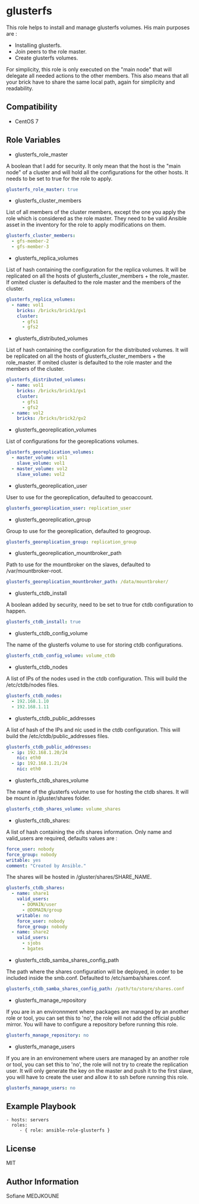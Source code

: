 glusterfs
=========

This role helps to install and manage glusterfs volumes.
His main purposes are :

  - Installing glusterfs.
  - Join peers to the role master.
  - Create glusterfs volumes.

For simplicity, this role is only executed on the "main node" that will delegate all needed actions to the other members.
This also means that all your brick have to share the same local path, again for simplicity and readability.

Compatibility
-------------

  - CentOS 7

Role Variables
--------------

- glusterfs_role_master

A boolean that I add for security. It only mean that the host is the "main node" of a cluster and will hold all the configurations for the other hosts.
It needs to be set to true for the role to apply.

```YAML
glusterfs_role_master: true
```

- glusterfs_cluster_members

List of all members of the cluster members, except the one you apply the role which is considered as the role master.
They need to be valid Ansible asset in the inventory for the role to apply modifications on them.

```YAML    
glusterfs_cluster_members:
  - gfs-member-2
  - gfs-member-3
```

- glusterfs_replica_volumes

List of hash containing the configuration for the replica volumes. It will be replicated on all the hosts of glusterfs_cluster_members + the role_master.
If omited cluster is defaulted to the role master and the members of the cluster.

```YAML
glusterfs_replica_volumes:
  - name: vol1
    bricks: /bricks/brick1/gv1
    cluster:
      - gfs1
      - gfs2
```

- glusterfs_distributed_volumes

List of hash containing the configuration for the distributed volumes. It will be replicated on all the hosts of glusterfs_cluster_members + the role_master.
If omited cluster is defaulted to the role master and the members of the cluster.

```YAML
glusterfs_distributed_volumes:
  - name: vol1
    bricks: /bricks/brick1/gv1
    cluster:
      - gfs1
      - gfs2
  - name: vol2
    bricks: /bricks/brick2/gv2
```

- glusterfs_georeplication_volumes

List of configurations for the georeplications volumes.

```YAML
glusterfs_georeplication_volumes:
  - master_volume: vol1
    slave_volume: vol1
  - master_volume: vol2
    slave_volume: vol2
```

- glusterfs_georeplication_user

User to use for the georeplication, defaulted to geoaccount.    

```YAML
glusterfs_georeplication_user: replication_user
```

- glusterfs_georeplication_group

Group to use for the georeplication, defaulted to geogroup.

```YAML
glusterfs_georeplication_group: replication_group
```

- glusterfs_georeplication_mountbroker_path

Path to use for the mountbroker on the slaves, defaulted to /var/mountbroker-root.

```YAML
glusterfs_georeplication_mountbroker_path: /data/mountbroker/
```

- glusterfs_ctdb_install

A boolean added by security, need to be set to true for ctdb configuration to happen.

```YAML
glusterfs_ctdb_install: true
```

- glusterfs_ctdb_config_volume

The name of the glusterfs volume to use for storing ctdb configurations.

```YAML
glusterfs_ctdb_config_volume: volume_ctdb
```

- glusterfs_ctdb_nodes

A list of IPs of the nodes used in the ctdb configuration. This will build the /etc/ctdb/nodes files.

```YAML
glusterfs_ctdb_nodes:
  - 192.168.1.10
  - 192.168.1.11
```

- glusterfs_ctdb_public_addresses

A list of hash of the IPs and nic used in the ctdb configuration. This will build the /etc/ctdb/public_addresses files.

```YAML
glusterfs_ctdb_public_addresses:
  - ip: 192.168.1.20/24
    nic: eth0
  - ip: 192.168.1.21/24
    nic: eth0
```

- glusterfs_ctdb_shares_volume

The name of the glusterfs volume to use for hosting the ctdb shares. It will be mount in /gluster/shares folder.

```YAML
glusterfs_ctdb_shares_volume: volume_shares
```

- glusterfs_ctdb_shares:

A list of hash containing the cifs shares information. Only name and valid_users are required, defaults values are :

```YAML
force_user: nobody
force_group: nobody
writable: yes
comment: "Created by Ansible."
```
The shares will be hosted in /gluster/shares/SHARE_NAME.

```YAML
glusterfs_ctdb_shares:
  - name: share1
    valid_users:
      - DOMAIN/user
      - @DOMAIN/group
    writable: no
    force_user: nobody
    force_group: nobody
  - name: share2
    valid_users:
      - sjobs
      - bgates
```

- glusterfs_ctdb_samba_shares_config_path

The path where the shares configuration will be deployed, in order to be included inside the smb.conf. Defaulted to /etc/samba/shares.conf.

```YAML
glusterfs_ctdb_samba_shares_config_path: /path/to/store/shares.conf
```

- glusterfs_manage_repository

If you are in an environnment where packages are managed by an another role or tool, you can set this to 'no', the role will not add the official public mirror.
You will have to configure a repository before running this role.

```YAML
glusterfs_manage_repository: no
```

- glusterfs_manage_users

If you are in an environement where users are managed by an another role or tool, you can set this to 'no', the role will not try to create the replication user.
It will only generate the key on the master and push it to the first slave, you will have to create the user and allow it to ssh before running this role.

```YAML
glusterfs_manage_users: no
```


Example Playbook
----------------

    - hosts: servers
      roles:
         - { role: ansible-role-glusterfs }

License
-------

MIT

Author Information
------------------

Sofiane MEDJKOUNE
